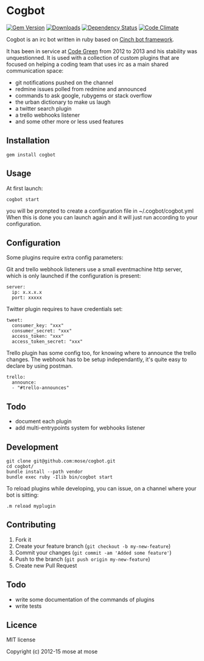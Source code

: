 # Cogbot

[![Gem Version](http://img.shields.io/gem/v/cogbot.svg)](http://rubygems.org/gems/cogbot)
[![Downloads](http://img.shields.io/gem/dt/cogbot.svg)](https://rubygems.org/gems/cogbot)
[![Dependency Status](https://img.shields.io/gemnasium/mose/cogbot.svg)](https://gemnasium.com/mose/cogbot)
[![Code Climate](http://img.shields.io/codeclimate/github/mose/cogbot.svg)](https://codeclimate.com/github/mose/cogbot)

Cogbot is an irc bot written in ruby based on [Cinch bot framework](https://github.com/cinchrb/cinch).

It has been in service at [Code Green](http://codegreenit.com) from 2012 to 2013 and his stability
was unquestionned. It is used with a collection of custom plugins that are focused on helping a coding
team that uses irc as a main shared communication space:

* git notifications pushed on the channel
* redmine issues polled from redmine and announced
* commands to ask google, rubygems or stack overflow
* the urban dictionary to make us laugh
* a twitter search plugin
* a trello webhooks listener
* and some other more or less used features


## Installation

    gem install cogbot

## Usage

At first launch:

    cogbot start

you will be prompted to create a configuration file in ~/.cogbot/cogbot.yml
When this is done you can launch again and it will just run according to your configuration.

## Configuration

Some plugins require extra config parameters:

Git and trello webhook listeners use a small eventmachine http server, which is only launched if the configuration is present:

    server:
      ip: x.x.x.x
      port: xxxxx

Twitter plugin requires to have credentials set:

    tweet:
      consumer_key: "xxx"
      consumer_secret: "xxx"
      access_token: "xxx"
      access_token_secret: "xxx"

Trello plugin has some config too, for knowing where to announce the trello changes. The webhook has to be setup independantly, it's quite easy to declare by using postman.

    trello:
      announce:
      - "#trello-announces"

## Todo

- document each plugin
- add multi-entrypoints system for webhooks listener

## Development

    git clone git@github.com:mose/cogbot.git
    cd cogbot/
    bundle install --path vendor
    bundle exec ruby -Ilib bin/cogbot start

To reload plugins while developing, you can issue, on a channel where your bot is sitting:

    .m reload myplugin

## Contributing

1. Fork it
2. Create your feature branch (`git checkout -b my-new-feature`)
3. Commit your changes (`git commit -am 'Added some feature'`)
4. Push to the branch (`git push origin my-new-feature`)
5. Create new Pull Request

## Todo

* write some documentation of the commands of plugins
* write tests

## Licence

MIT license

Copyright (c) 2012-15 mose at mose
